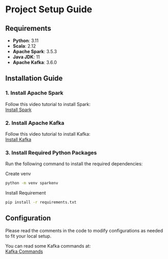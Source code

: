 # Project Setup Guide

## Requirements
- **Python**: 3.11  
- **Scala**: 2.12  
- **Apache Spark**: 3.5.3  
- **Java JDK**: 11  
- **Apache Kafka**: 3.6.0  

## Installation Guide
### 1. Install Apache Spark
Follow this video tutorial to install Spark:  
[Install Spark](https://www.youtube.com/watch?v=FIXanNPvBXM)

### 2. Install Apache Kafka
Follow this video tutorial to install Kafka:  
[Install Kafka](https://www.youtube.com/watch?v=BwYFuhVhshI&t=626s)

### 3. Install Required Python Packages
Run the following command to install the required dependencies:

Create venv
```sh
python -m venv sparkenv
```
Install Requirement
```sh
pip install -r requirements.txt
```

## Configuration
Please read the comments in the code to modify configurations as needed to fit your local setup.

You can read some Kafka commands at:  
[Kafka Commands](https://github.com/hoangngochong03/Youtube-Live-Comment-Sentiment-Using-Spark/blob/main/src/kafka%20command.txt)
